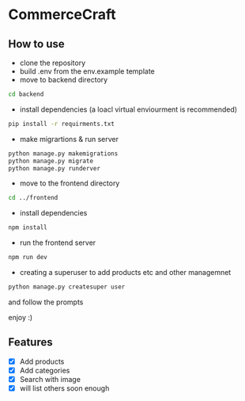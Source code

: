 # CommerceCraft

## How to use

- clone the repository
- build .env from the env.example template
- move to backend directory

```bash
cd backend
```

- install dependencies (a loacl virtual enviourment is recommended)

```bash
pip install -r requirments.txt
```

- make migrartions & run server

```bash
python manage.py makemigrations
python manage.py migrate
python manage.py runderver
```

- move to the frontend directory

```bash
cd ../frontend
```

- install dependencies

```bash
npm install
```

- run the frontend server

```bash
npm run dev
```

- creating a superuser to add products etc and other managemnet

```bash
python manage.py createsuper user
```

and follow the prompts

enjoy :)

## Features

- [x] Add products
- [x] Add categories
- [x] Search with image
- [x] will list others soon enough
